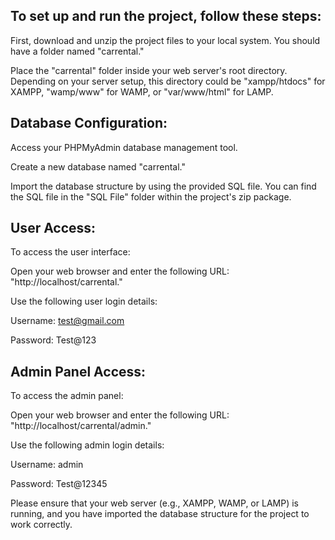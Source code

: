 ## To set up and run the project, follow these steps:

First, download and unzip the project files to your local system. You should have a folder named "carrental."

Place the "carrental" folder inside your web server's root directory. Depending on your server setup, this directory could be "xampp/htdocs" for XAMPP, "wamp/www" for WAMP, or "var/www/html" for LAMP.

## Database Configuration:

Access your PHPMyAdmin database management tool.

Create a new database named "carrental."

Import the database structure by using the provided SQL file. You can find the SQL file in the "SQL File" folder within the project's zip package.

## User Access:

To access the user interface:

Open your web browser and enter the following URL: "http://localhost/carrental."

Use the following user login details:

Username: test@gmail.com

Password: Test@123

## Admin Panel Access:

To access the admin panel:

Open your web browser and enter the following URL: "http://localhost/carrental/admin."

Use the following admin login details:

Username: admin

Password: Test@12345

Please ensure that your web server (e.g., XAMPP, WAMP, or LAMP) is running, and you have imported the database structure for the project to work correctly.
